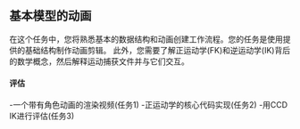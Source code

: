 




## 基本模型的动画

在这个任务中，您将熟悉基本的数据结构和动画创建工作流程。您的任务是使用提供的基础结构制作动画剪辑。
此外，您需要了解正运动学(FK)和逆运动学(IK)背后的数学概念，然后解释运动捕获文件并与它们交互。





#### 评估

-一个带有角色动画的渲染视频(任务1)
-正运动学的核心代码实现(任务2)
-用CCD IK进行评估(任务3)


